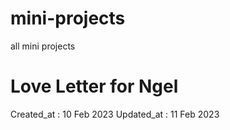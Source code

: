 # mini-projects
all mini projects

# Love Letter for Ngel
Created_at : 10 Feb 2023
Updated_at : 11 Feb 2023
